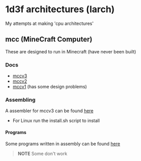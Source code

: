 # 1d3f architectures (larch)
My attempts at making 'cpu architectures'

## mcc (MineCraft Computer)
These are designed to run in Minecraft (have never been built)

### Docs
* [mccv3](docs/v3.md)
* [mccv2](docs/v2.md)
* [mccv1](docs/v1.md) (has some design problems)

### Assembling
A assembler for mccv3 can be found [here](tools/mccasm)
* For Linux run the install.sh script to install

#### Programs
Some programs written in assembly can be found [here](programs/)
> **NOTE**
> Some don't work

